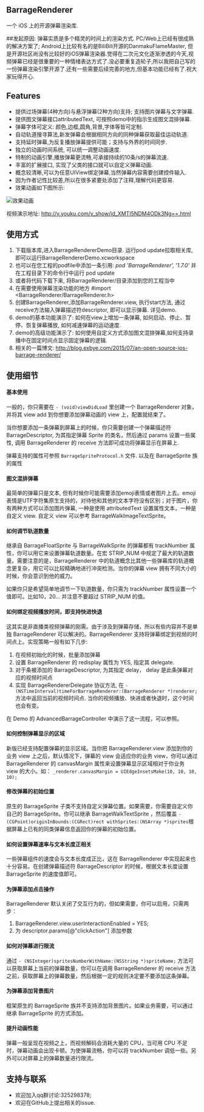 ## BarrageRenderer
一个 iOS 上的开源弹幕渲染库.

##发起原因:
弹幕实质是多个精灵的时间上的渲染方式. PC/Web上已经有很成熟的解决方案了; Android上比较有名的是BiliBili开源的DanmakuFlameMaster, 但是开源社区尚没有比较好的iOS弹幕渲染器.觉得在二次元文化逐渐渗透的今天,视频弹幕已经是很重要的一种情绪表达方式了.没必要重复造轮子,所以我把自己写的一份弹幕渲染引擎开源了.还有一些需要后续完善的地方,但基本功能已经有了.祝大家玩得开心.

## Features
*  提供过场弹幕(4种方向)与悬浮弹幕(2种方向)支持; 支持图片弹幕与文字弹幕.
*  提供图文弹幕接口attributedText, 可按照demo中的指示生成图文混排弹幕.
*  弹幕字体可定义: 颜色,边框,圆角,背景,字体等皆可定制.
*  自动轨道搜寻算法,新发弹幕会根据相同方向的同种弹幕获取最佳运动轨道.
*  支持延时弹幕,为反复播放弹幕提供可能；支持与外界的时间同步.
*  独立的动画时间系统, 可以统一调整动画速度.
*  特制的动画引擎,播放弹幕更流畅,可承接持续的10条/s的弹幕流速.
*  丰富的扩展接口, 实现了父类的接口就可以自定义弹幕动画.
*  概念较清晰,可以为任意UIView绑定弹幕,当然弹幕内容需要创建控件输入.
*  因为作者记性比较差,所以在很多紧要处添加了注释,理解代码更容易.
*  效果动画如下图所示:

![效果动画](./BarrageRendererDemo.gif)

视频演示地址: http://v.youku.com/v_show/id_XMTI5NDM4ODk3Ng==.html

## 使用方式
1. 下载版本库,进入BarrageRendererDemo目录. 运行pod update拉取相关库, 即可以运行BarrageRendererDemo.xcworkspace
2. 也可以在您工程的podfile中添加一条引用: *pod 'BarrageRenderer', '1.7.0'*  并在工程目录下的命令行中运行 pod update
3. 或者将代码下载下来, 将BarrageRenderer/目录添加到您的工程当中
4. 在需要使用弹幕渲染功能的地方 #import <BarrageRenderer/BarrageRenderer.h>
5. 创建BarrageRenderer,添加BarrageRenderer.view, 执行start方法, 通过receive方法输入弹幕描述符descriptor, 即可以显示弹幕. 详见demo.
6. demo的基本功能演示了: 如何在view上增加一条弹幕, 如何启动、停止、暂停、恢复弹幕播放, 如何减速弹幕的运动速度.
7. demo的高级功能演示了: 如何使用自定义方式添加图文混排弹幕,如何支持录播中在固定时间点显示固定弹幕的逻辑.
8. 相关的一篇博文: http://blog.exbye.com/2015/07/an-open-source-ios-barrage-renderer/

## 使用细节
#### 基本使用
一般的，你只需要在 ``` - (void)viewDidLoad ``` 里创建一个 BarrageRenderer 对象，并将其 view add 到你想要添加弹幕动画的 view 上，配置就结束了。

当你想要添加一条弹幕到屏幕上的时候，你只需要创建一个弹幕描述符 BarrageDescriptor, 为其指定弹幕 Sprite 的类名，然后通过 params 设置一些属性, 调用 BarrageRenderer 的 receive 方法即可成功将弹幕显示在屏幕上.

弹幕支持的属性可参照 ``` BarrageSpriteProtocol.h ``` 文件. 以及在 BarrageSprite 族的属性

#### 图文混排弹幕
最简单的弹幕只是文本, 但有时候你可能需要添加emoji表情或者图片上去。emoji表情是UTF字符集原生支持的，对待他和其他的文本字符没有区别；对于图片，你有两种方式可以添加图片弹幕, 一种是使用 attributedText 设置属性文本，一种是自定义 view. 自定义 view 可以参考 BarrageWalkImageTextSprite。 

#### 如何调节轨道数量

继承自 BarrageFloatSprite 与 BarrageWalkSprite 的弹幕都有 trackNumber 属性，你可以用它来设置弹幕轨道数量。在宏 STRIP_NUM 中规定了最大的轨道数量。需要注意的是，BarrageRenderer 中的轨道概念比其他一些弹幕库的轨道概念更复杂，用它可以比较精确地进行冲突检测。当你的弹幕 view 拥有不同大小的时候，你会意识到他的威力。

如果你只是希望简单地调节一下轨道数量，你只需为 trackNumber 属性设置一个值即可。比如10，20... 并注意不要超过 STRIP_NUM 的值。

#### 如何绑定视频播放时间，即支持快进快退
这其实是非直播类视频弹幕的刚需。由于涉及到弹幕存储，所以有些内容并不是单独 BarrageRenderer 可以解决的。BarrageRenderer 支持将弹幕绑定到视频的时间点上。实现策略一般有如下几步: 

1. 在视频初始化的时候，批量添加弹幕
2. 设置 BarrageRenderer 的 redisplay 属性为 YES, 指定其 delegate.
3. 对于条被添加的 BarrageDescriptor, 为其指定 delay， delay 是此条弹幕对应的视频时间点
4. 实现 BarrageRendererDelegate 协议方法, 在 ``` - (NSTimeInterval)timeForBarrageRenderer:(BarrageRenderer *)renderer; ``` 方法中返回当前的视频时间点. 当你的视频播放、快进或者快退时，这个时间也会有变。

在 Demo 的 AdvancedBarrageController 中演示了这一流程，可以参照。

#### 如何控制弹幕显示的区域
新版已经支持配置弹幕的显示区域。当你把 BarrageRenderer.view 添加到你的业务 view 上之后，默认情况下，弹幕的 view 会适应你的业务 view，你可以通过 BarrageRenderer 的 canvasMargin 属性来设置弹幕显示区域相对于你业务 view 的大小。如：
``` _renderer.canvasMargin = UIEdgeInsetsMake(10, 10, 10, 10); ```

#### 修改弹幕的初始位置
原生的 BarrageSprite 子类不支持自定义弹幕位置。如果需要，你需要自定义你自己的 BarrageSprite。你可以继承 BarrageWalkTextSprite ，然后覆盖 ``` - (CGPoint)originInBounds:(CGRect)rect withSprites:(NSArray *)sprites ```根据屏幕上已有的同类弹幕信息返回你的弹幕的初始位置。

#### 如何设置弹幕速率与文本长度正相关
一些弹幕组件的速度会与文本长度成正比，这在 BarrageRenderer 中实现起来也十分容易。在创建弹幕描述符 BarrageDescriptor 的时候，根据文本长度设置 BarrageSprite 的速度值即可。
#### 为弹幕添加点击操作
BarrageRenderer 默认关闭了交互行为的，但如果需要，你可以启用，只需两步：

1. BarrageRenderer.view.userInteractionEnabled = YES;
2. 为 descriptor.params[@"clickAction"] 添加参数

#### 如何对弹幕进行限流
通过 ``` - (NSInteger)spritesNumberWithName:(NSString *)spriteName; ``` 方法可以获取屏幕上当前的弹幕数量，你可以在调用 BarrageRenderer 的 receive 方法之前，获取屏幕上的弹幕数量，然后根据一定的规则决定要不要添加这条弹幕。
#### 为弹幕添加背景图片
框架原生的 BarrageSprite 族并不支持添加背景图片。如果业务需要，可以通过继承 BarrageSprite 的方式添加。
#### 提升动画性能
弹幕一般呈现在视频之上，而视频解码会消耗大量的 CPU，当可用 CPU 不足时，弹幕动画会出现卡顿。为使弹幕流畅，你可以将 trackNumber 调低一些。另外可以对屏幕上的弹幕数量进行限流。

## 支持与联系
* 欢迎加入qq群讨论:325298378;
* 欢迎在GitHub上提出相关的issue.
